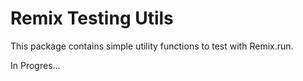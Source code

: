 # Remix Testing Utils

This package contains simple utility functions to test with Remix.run.

In Progres...